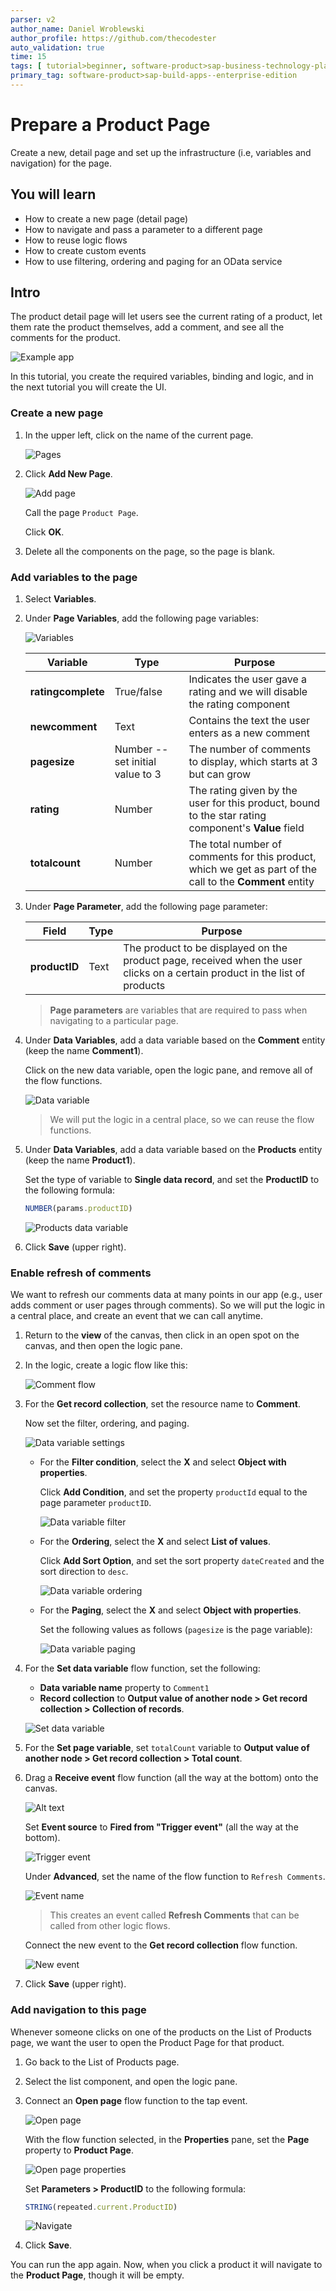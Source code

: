 ```yaml
---
parser: v2
author_name: Daniel Wroblewski
author_profile: https://github.com/thecodester
auto_validation: true
time: 15
tags: [ tutorial>beginner, software-product>sap-business-technology-platform,software-product>sap-build, software-product>sap-build-apps--enterprise-edition]
primary_tag: software-product>sap-build-apps--enterprise-edition
---
```

 

# Prepare a Product Page 
<!-- description --> Create a new, detail page and set up the infrastructure (i.e, variables and navigation) for the page.



## You will learn
- How to create a new page (detail page)
- How to navigate and pass a parameter to a different page 
- How to reuse logic flows
- How to create custom events
- How to use filtering, ordering and paging for an OData service


## Intro
The product detail page will let users see the current rating of a product, let them rate the product themselves, add a comment, and see all the comments for the product.

![Example app](example.png)

In this tutorial, you create the required variables, binding and logic, and in the next tutorial you will create the UI.



### Create a new page
1. In the upper left, click on the name of the current page.

    ![Pages](newpage-click.png)

2. Click **Add New Page**.

    ![Add page](newpage-add.png)

    Call the page `Product Page`.

    Click **OK**.

3. Delete all the components on the page, so the page is blank.







### Add variables to the page
1. Select **Variables**.

2. Under **Page Variables**, add the following page variables:

    ![Variables](variables.png)

    | Variable | Type | Purpose |
    |-------|---------|--------|
    | **ratingcomplete** | True/false | Indicates the user gave a rating and we will disable the rating component |
    | **newcomment** | Text | Contains the text the user enters as a new comment |
    | **pagesize** | Number -- set initial value to 3  | The number of comments to display, which starts at 3 but can grow |
    | **rating** | Number | The rating given by the user for this product, bound to the star rating component's **Value** field    |
    | **totalcount** | Number | The total number of comments for this product, which we get as part of the call to the **Comment** entity |

3. Under **Page Parameter**, add the following page parameter:

    | Field | Type | Purpose |
    |-------|---------|--------|
    | **productID** | Text | The product to be displayed on the product page, received when the user clicks on a certain product in the list of products |

    >**Page parameters** are variables that are required to pass when navigating to a particular page.

4. Under **Data Variables**, add a data variable based on the **Comment** entity (keep the name **Comment1**).

    Click on the new data variable, open the logic pane, and remove all of the flow functions.

    ![Data variable](variables-data.png)

    >We will put the logic in a central place, so we can reuse the flow functions.

5. Under **Data Variables**, add a data variable based on the **Products** entity (keep the name **Product1**).

    Set the type of variable to **Single data record**, and set the **ProductID** to the following formula:

    ```JavaScript
    NUMBER(params.productID)
    ```

    ![Products data variable](products-data-var.png)

6. Click **Save** (upper right).




### Enable refresh of comments
We want to refresh our comments data at many points in our app (e.g., user adds comment or user pages through comments). So we will put the logic in a central place, and create an event that we can call anytime.

1. Return to the **view** of the canvas, then click in an open spot on the canvas, and then open the logic pane.

2. In the logic, create a logic flow like this:
 
    ![Comment flow](event-flows.png)

3. For the **Get record collection**, set the resource name to **Comment**.
   
    Now set the filter, ordering, and paging.

    ![Data variable settings](vars-data-settings.png)
   
    - For the **Filter condition**, select the **X** and select **Object with properties**.

        Click **Add Condition**, and set the property `productId` equal to the page parameter `productID`.
  
        ![Data variable filter](vars-data-filter.png)

    - For the **Ordering**, select the **X** and select **List of values**.

        Click **Add Sort Option**, and set the sort property `dateCreated` and the sort direction to `desc`.
    
        ![Data variable ordering](vars-data-ordering.png)

    - For the **Paging**, select the **X** and select **Object with properties**.

        Set the following values as follows (`pagesize` is the page variable):

        ![Data variable paging](vars-data-paging.png)

4. For the **Set data variable** flow function, set the following:

    - **Data variable name** property to `Comment1`
    - **Record collection** to **Output value of another node > Get record collection > Collection of records**.

    ![Set data variable](setdata.png)

5. For the **Set page variable**, set `totalCount` variable to **Output value of another node > Get record collection > Total count**.

6. Drag a **Receive event** flow function (all the way at the bottom) onto the canvas.

    ![Alt text](receiveevent.png)
   
    Set **Event source** to **Fired from "Trigger event"** (all the way at the bottom).
    
    ![Trigger event](receiveevent-event.png)

    Under **Advanced**, set the name of the flow function to `Refresh Comments`.

    ![Event name](receiveevent-name.png)

    >This creates an event called **Refresh Comments** that can be called from other logic flows.

    Connect the new event to the **Get record collection** flow function.
    
    ![New event](event-logic.png)

7. Click **Save** (upper right).




### Add navigation to this page
Whenever someone clicks on one of the products on the List of Products page, we want the user to open the Product Page for that product.

1. Go back to the List of Products page.

2. Select the list component, and open the logic pane.

3. Connect an **Open page** flow function to the tap event.
   
    ![Open page](openpage.png)
    
    With the flow function selected, in the **Properties** pane, set the **Page** property to **Product Page**.

    ![Open page properties](openpage-properties.png)

    Set **Parameters > ProductID** to the following formula:

    ```JavaScript
    STRING(repeated.current.ProductID)
    ```

    ![Navigate](navigate.png)

1. Click **Save**.

You can run the app again. Now, when you click a product it will navigate to the **Product Page**, though it will be empty. 


